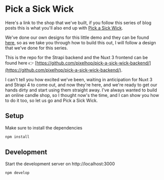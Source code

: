# Pick a Sick Wick

Here's a link to the shop that we've built, if you follow this series of blog posts this is what you'll also end up with [Pick a Sick Wick](https://pick-a-sick-wick.pixelhop.io/).

We've done our own designs for this little demo and they can be found [here](https://www.figma.com/file/mys8jJI7kb1gVhR43FqBWp/Pick-a-sick-wick?node-id=0%3A1), so as we take you through how to build this out, I will follow a design that we've done for this series.

This is the repo for the Strapi backend and the Nuxt 3 frontend can be found here 👉 [https://github.com/pixelhop/pick-a-sick-wick-backend/](https://github.com/pixelhop/pick-a-sick-wick-backend/).

I can't tell you how excited we've been, waiting in anticipation for Nuxt 3 and Strapi 4 to come out, and now they're here, and we're ready to get our hands dirty and start using them straight away. I've always wanted to build an online candle shop, so I thought now's the time, and I can show you how to do it too, so let us go and Pick a Sick Wick.


## Setup

Make sure to install the dependencies

```bash
npm install
```

## Development

Start the development server on http://localhost:3000

```bash
npm develop
```
